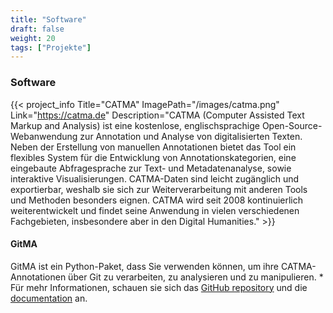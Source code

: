 ```yaml
---
title: "Software"
draft: false
weight: 20
tags: ["Projekte"]
---
```


### Software
{{< project_info
    Title="CATMA"
    ImagePath="/images/catma.png"
    Link="https://catma.de"
    Description="CATMA (Computer Assisted Text Markup and Analysis) ist eine kostenlose, englischsprachige Open-Source-Webanwendung zur Annotation und Analyse von digitalisierten Texten. Neben der Erstellung von manuellen Annotationen bietet das Tool ein flexibles System für die Entwicklung von Annotationskategorien, eine eingebaute Abfragesprache zur Text- und Metadatenanalyse, sowie interaktive Visualisierungen. CATMA-Daten sind leicht zugänglich und exportierbar, weshalb sie sich zur Weiterverarbeitung mit anderen Tools und Methoden besonders eignen. CATMA wird seit 2008 kontinuierlich weiterentwickelt und findet seine Anwendung in vielen verschiedenen Fachgebieten, insbesondere aber in den Digital Humanities."
     >}}

#### GitMA

GitMA ist ein Python-Paket, dass Sie verwenden können, um ihre CATMA-Annotationen über Git zu verarbeiten, zu analysieren und zu manipulieren.
    * Für mehr Informationen, schauen sie sich das [GitHub repository](https://github.com/forTEXT/gitma) und die [documentation](https://gitma.readthedocs.io/en/latest/index.html) an.

